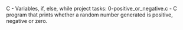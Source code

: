 C - Variables, if, else, while project tasks:
0-positive_or_negative.c - C program that prints whether a random number generated is positive, negative or zero.

